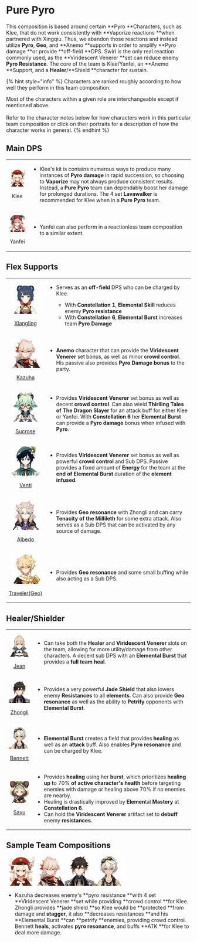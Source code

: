 # Pure Pyro

This composition is based around certain **Pyro **Characters, such as Klee, that do not work consistently with **Vaporize reactions **when partnered with Xingqiu. Thus, we abandon those reactions and instead utilize **Pyro**, **Geo**, and **Anemo **supports in order to amplify **Pyro damage **or provide **off-field **DPS. Swirl is the only real reaction commonly used, as the **Viridescent Venerer **set can reduce enemy **Pyro Resistance**. The core of the team is Klee/Yanfei, an **Anemo **Support, and a **Healer**/**Shield **character for sustain.

{% hint style="info" %}
Characters are ranked roughly according to how well they perform in this team composition.

Most of the characters within a given role are interchangeable except if mentioned above.\
\
Refer to the character notes below for how characters work in this particular team composition or click on their portraits for a description of how the character works in general.
{% endhint %}

## Main DPS

|                                                                                    |                                                                                                                                                                                                                                                                                                                                                                                                                                        |
| :--------------------------------------------------------------------------------: | -------------------------------------------------------------------------------------------------------------------------------------------------------------------------------------------------------------------------------------------------------------------------------------------------------------------------------------------------------------------------------------------------------------------------------------- |
|   <p><img src="../.gitbook/assets/UI_AvatarIcon_Klee.png" alt=""></p><p>Klee</p>   | <ul><li>Klee's kit is contains numerous ways to produce many instances of <strong>Pyro damage </strong>in rapid succession, so choosing to <strong>Vaporize </strong>may not always produce consistent results. Instead, a <strong>Pure Pyro </strong>team can dependably boost her damage for prolonged durations. The 4 set <strong>Lavawalker </strong>is recommended for Klee when in a <strong>Pure Pyro </strong>team.</li></ul> |
| <p><img src="../.gitbook/assets/UI_AvatarIcon_Yanfei.png" alt=""></p><p>Yanfei</p> | <ul><li>Yanfei can also perform in a reactionless team composition to a similar extent.</li></ul>                                                                                                                                                                                                                                                                                                                                      |

## Flex Supports

|                                                                                                                                               |                                                                                                                                                                                                                                                                                                                                                                                                                     |
| :-------------------------------------------------------------------------------------------------------------------------------------------: | ------------------------------------------------------------------------------------------------------------------------------------------------------------------------------------------------------------------------------------------------------------------------------------------------------------------------------------------------------------------------------------------------------------------- |
|     <p><img src="../.gitbook/assets/UI_AvatarIcon_Xiangling.png" alt=""></p><p><a href="../characters/pyro/xiangling.md">Xiangling</a></p>    | <ul><li><p>Serves as an <strong>off-field </strong>DPS who can be charged by Klee.</p><ul><li>With <strong>Constellation 1</strong>, <strong>Elemental Skill </strong>reduces enemy <strong>Pyro resistance</strong></li><li>With <strong>Constellation 6</strong>, <strong>Elemental Burst </strong>increases team <strong>Pyro Damage</strong></li></ul></li></ul>                                                |
|         <p><img src="../.gitbook/assets/UI_AvatarIcon_Kazuha.png" alt=""></p><p><a href="../characters/anemo/kazuha.md">Kazuha</a></p>        | <ul><li><strong>Anemo </strong>character that can provide the <strong>Viridescent Venerer </strong>set bonus, as well as minor <strong>crowd control</strong>. His passive also provides <strong>Pyro Damage bonus </strong>to the party.</li></ul>                                                                                                                                                                 |
|       <p><img src="../.gitbook/assets/UI_AvatarIcon_Sucrose.png" alt=""></p><p><a href="../characters/anemo/sucrose.md">Sucrose</a></p>       | <ul><li>Provides <strong>Viridescent Venerer </strong>set bonus as well as decent <strong>crowd control</strong>. Can also wield <strong>Thirlling Tales of The Dragon Slayer </strong>for an attack buff for either Klee or Yanfei. With <strong>Constellation 6 </strong>her <strong>Elemental Burst </strong>can provide a <strong>Pyro damage </strong>bonus when infused with <strong>Pyro</strong>.</li></ul> |
|          <p><img src="../.gitbook/assets/UI_AvatarIcon_Venti.png" alt=""></p><p><a href="../characters/anemo/venti.md">Venti</a></p>          | <ul><li>Provides <strong>Viridescent Venerer </strong>set bonus as well as powerful <strong>crowd control </strong>and Sub DPS. Passive provides a fixed amount of <strong>Energy </strong>for the team at the <strong>end of Elemental Burst </strong>duration of the <strong>element infused</strong>.</li></ul>                                                                                                  |
|          <p><img src="../.gitbook/assets/UI_AvatarIcon_Albedo.png" alt=""></p><p><a href="../characters/geo/albedo.md">Albedo</a></p>         | <ul><li>Provides <strong>Geo resonance </strong>with Zhongli and can carry <strong>Tenacity of the Millileth </strong>for some extra attack. Also serves as a Sub DPS that can be activated by any source of damage.</li></ul>                                                                                                                                                                                      |
| <p><img src="../.gitbook/assets/UI_AvatarIcon_Aether_Geo.png" alt=""></p><p><a href="../characters/geo/traveler-geo.md">Traveler(Geo)</a></p> | <ul><li>Provides <strong>Geo resonance </strong>and some small buffing while also acting as a Sub DPS.</li></ul>                                                                                                                                                                                                                                                                                                    |

## Healer/Shielder

|                                                                                                                                  |                                                                                                                                                                                                                                                                                                                                                                                                                                                                                                                                                               |
| :------------------------------------------------------------------------------------------------------------------------------: | ------------------------------------------------------------------------------------------------------------------------------------------------------------------------------------------------------------------------------------------------------------------------------------------------------------------------------------------------------------------------------------------------------------------------------------------------------------------------------------------------------------------------------------------------------------- |
|     <p><img src="../.gitbook/assets/UI_AvatarIcon_Jean.png" alt=""></p><p><a href="../characters/anemo/jean.md">Jean</a></p>     | <ul><li>Can take both the <strong>Healer </strong>and <strong>Viridescent Venerer </strong>slots on the team, allowing for more utility/damage from other characters. A decent sub DPS with an <strong>Elemental Burst </strong>that provides a <strong>full team heal</strong>.</li></ul>                                                                                                                                                                                                                                                                    |
|  <p><img src="../.gitbook/assets/UI_AvatarIcon_Zhongli.png" alt=""></p><p><a href="../characters/geo/zhongli.md">Zhongli</a></p> | <ul><li>Provides a very powerful <strong>Jade Shield </strong>that also lowers enemy <strong>Resistances </strong>to all <strong>elements</strong>. Can also provide <strong>Geo resonance </strong>as well as the ability to <strong>Petrify </strong>opponents with <strong>Elemental Burst</strong>.</li></ul>                                                                                                                                                                                                                                             |
| <p><img src="../.gitbook/assets/UI_AvatarIcon_Bennett.png" alt=""></p><p><a href="../characters/pyro/bennett.md">Bennett</a></p> | <ul><li><strong>Elemental Burst </strong>creates a field that provides <strong>healing </strong>as well as an <strong>attack </strong>buff. Also enables <strong>Pyro resonance </strong>and can be charged by Klee.</li></ul>                                                                                                                                                                                                                                                                                                                                |
|     <p><img src="../.gitbook/assets/UI_AvatarIcon_Sayu.png" alt=""></p><p><a href="../characters/anemo/sayu.md">Sayu</a></p>     | <p></p><ul><li>Provides <strong>healing </strong>using her <strong>burst</strong>, which prioritizes <strong>healing up t</strong>o 70% <strong>of active character's health</strong> before targeting enemies with damage or healing above 70% if no enemies are nearby.</li><li>Healing is drastically improved by <strong>Elemen</strong>tal <strong>Mastery </strong>at <strong>Constellation 6</strong>.</li><li>Can hold the <strong>Viridescent Venerer </strong>artifact set to <strong>debuff </strong>enemy <strong>resistances</strong>.</li></ul> |

## Sample Team Compositions

![](../.gitbook/assets/UI\_AvatarIcon\_Klee.png)![](../.gitbook/assets/UI\_AvatarIcon\_Kazuha.png)![](../.gitbook/assets/UI\_AvatarIcon\_Zhongli.png)![](../.gitbook/assets/UI\_AvatarIcon\_Bennett.png)

* Kazuha decreases enemy's **pyro resistance **with 4 set **Viridescent Venerer **set while providing **crowd control **for Klee. Zhongli provides **jade shield **so Klee would be **protected **from damage and **stagger**, it also **decreases resistances **and his **Elemental Burst **can **petrify **enemies, providing crowd control. Bennett **heals**, activates **pyro resonance**, and buffs **ATK **for Klee to deal more damage.
